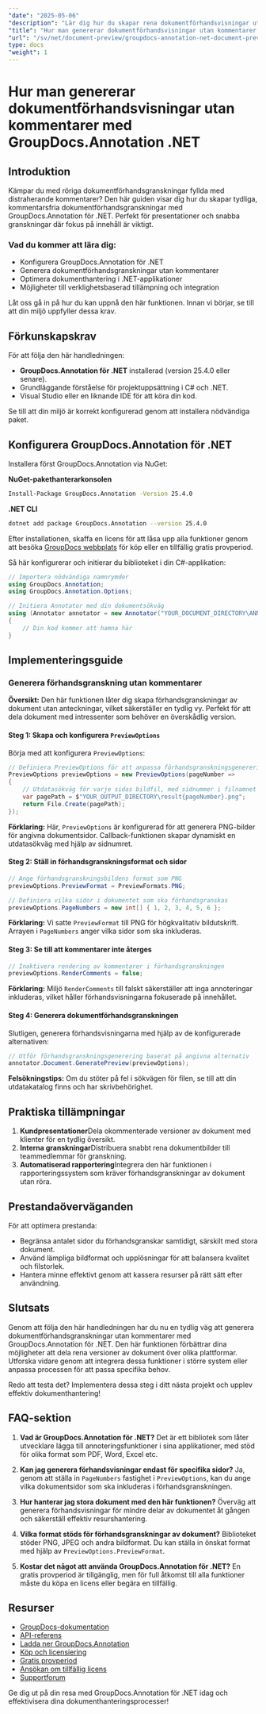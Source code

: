 ```yaml
---
"date": "2025-05-06"
"description": "Lär dig hur du skapar rena dokumentförhandsvisningar utan kommentarer med GroupDocs.Annotation för .NET. Följ den här guiden för att förbättra dina dokumentpresentations- och granskningsprocesser."
"title": "Hur man genererar dokumentförhandsvisningar utan kommentarer med GroupDocs.Annotation .NET"
"url": "/sv/net/document-preview/groupdocs-annotation-net-document-preview-no-comments/"
type: docs
"weight": 1
---
```


# Hur man genererar dokumentförhandsvisningar utan kommentarer med GroupDocs.Annotation .NET

## Introduktion

Kämpar du med röriga dokumentförhandsgranskningar fyllda med distraherande kommentarer? Den här guiden visar dig hur du skapar tydliga, kommentarsfria dokumentförhandsgranskningar med GroupDocs.Annotation för .NET. Perfekt för presentationer och snabba granskningar där fokus på innehåll är viktigt.

### Vad du kommer att lära dig:
- Konfigurera GroupDocs.Annotation för .NET
- Generera dokumentförhandsgranskningar utan kommentarer
- Optimera dokumenthantering i .NET-applikationer
- Möjligheter till verklighetsbaserad tillämpning och integration

Låt oss gå in på hur du kan uppnå den här funktionen. Innan vi börjar, se till att din miljö uppfyller dessa krav.

## Förkunskapskrav

För att följa den här handledningen:
- **GroupDocs.Annotation för .NET** installerad (version 25.4.0 eller senare).
- Grundläggande förståelse för projektuppsättning i C# och .NET.
- Visual Studio eller en liknande IDE för att köra din kod.

Se till att din miljö är korrekt konfigurerad genom att installera nödvändiga paket.

## Konfigurera GroupDocs.Annotation för .NET

Installera först GroupDocs.Annotation via NuGet:

**NuGet-pakethanterarkonsolen**
```bash
Install-Package GroupDocs.Annotation -Version 25.4.0
```

**.NET CLI**
```bash
dotnet add package GroupDocs.Annotation --version 25.4.0
```

Efter installationen, skaffa en licens för att låsa upp alla funktioner genom att besöka [GroupDocs webbplats](https://purchase.groupdocs.com/buy) för köp eller en tillfällig gratis provperiod.

Så här konfigurerar och initierar du biblioteket i din C#-applikation:

```csharp
// Importera nödvändiga namnrymder
using GroupDocs.Annotation;
using GroupDocs.Annotation.Options;

// Initiera Annotator med din dokumentsökväg
using (Annotator annotator = new Annotator("YOUR_DOCUMENT_DIRECTORY\ANNOTATED_DOCX"))
{
    // Din kod kommer att hamna här
}
```

## Implementeringsguide

### Generera förhandsgranskning utan kommentarer

**Översikt:**
Den här funktionen låter dig skapa förhandsgranskningar av dokument utan anteckningar, vilket säkerställer en tydlig vy. Perfekt för att dela dokument med intressenter som behöver en överskådlig version.

#### Steg 1: Skapa och konfigurera `PreviewOptions`
Börja med att konfigurera `PreviewOptions`:

```csharp
// Definiera PreviewOptions för att anpassa förhandsgranskningsgenerering
PreviewOptions previewOptions = new PreviewOptions(pageNumber =>
{
    // Utdatasökväg för varje sidas bildfil, med sidnummer i filnamnet
    var pagePath = $"YOUR_OUTPUT_DIRECTORY\result{pageNumber}.png";
    return File.Create(pagePath);
});
```
**Förklaring:** Här, `PreviewOptions` är konfigurerad för att generera PNG-bilder för angivna dokumentsidor. Callback-funktionen skapar dynamiskt en utdatasökväg med hjälp av sidnumret.

#### Steg 2: Ställ in förhandsgranskningsformat och sidor

```csharp
// Ange förhandsgranskningsbildens format som PNG
previewOptions.PreviewFormat = PreviewFormats.PNG;

// Definiera vilka sidor i dokumentet som ska förhandsgranskas
previewOptions.PageNumbers = new int[] { 1, 2, 3, 4, 5, 6 };
```
**Förklaring:** Vi satte `PreviewFormat` till PNG för högkvalitativ bildutskrift. Arrayen i `PageNumbers` anger vilka sidor som ska inkluderas.

#### Steg 3: Se till att kommentarer inte återges

```csharp
// Inaktivera rendering av kommentarer i förhandsgranskningen
previewOptions.RenderComments = false;
```
**Förklaring:** Miljö `RenderComments` till falskt säkerställer att inga annoteringar inkluderas, vilket håller förhandsvisningarna fokuserade på innehållet.

#### Steg 4: Generera dokumentförhandsgranskningen

Slutligen, generera förhandsvisningarna med hjälp av de konfigurerade alternativen:

```csharp
// Utför förhandsgranskningsgenerering baserat på angivna alternativ
annotator.Document.GeneratePreview(previewOptions);
```
**Felsökningstips:** Om du stöter på fel i sökvägen för filen, se till att din utdatakatalog finns och har skrivbehörighet.

## Praktiska tillämpningar

1. **Kundpresentationer**Dela okommenterade versioner av dokument med klienter för en tydlig översikt.
2. **Interna granskningar**Distribuera snabbt rena dokumentbilder till teammedlemmar för granskning.
3. **Automatiserad rapportering**Integrera den här funktionen i rapporteringssystem som kräver förhandsgranskningar av dokument utan röra.

## Prestandaöverväganden

För att optimera prestanda:
- Begränsa antalet sidor du förhandsgranskar samtidigt, särskilt med stora dokument.
- Använd lämpliga bildformat och upplösningar för att balansera kvalitet och filstorlek.
- Hantera minne effektivt genom att kassera resurser på rätt sätt efter användning.

## Slutsats

Genom att följa den här handledningen har du nu en tydlig väg att generera dokumentförhandsgranskningar utan kommentarer med GroupDocs.Annotation för .NET. Den här funktionen förbättrar dina möjligheter att dela rena versioner av dokument över olika plattformar. Utforska vidare genom att integrera dessa funktioner i större system eller anpassa processen för att passa specifika behov.

Redo att testa det? Implementera dessa steg i ditt nästa projekt och upplev effektiv dokumenthantering!

## FAQ-sektion

1. **Vad är GroupDocs.Annotation för .NET?** 
   Det är ett bibliotek som låter utvecklare lägga till annoteringsfunktioner i sina applikationer, med stöd för olika format som PDF, Word, Excel etc.

2. **Kan jag generera förhandsvisningar endast för specifika sidor?**
   Ja, genom att ställa in `PageNumbers` fastighet i `PreviewOptions`, kan du ange vilka dokumentsidor som ska inkluderas i förhandsgranskningen.

3. **Hur hanterar jag stora dokument med den här funktionen?**
   Överväg att generera förhandsvisningar för mindre delar av dokumentet åt gången och säkerställ effektiv resurshantering.

4. **Vilka format stöds för förhandsgranskningar av dokument?**
   Biblioteket stöder PNG, JPEG och andra bildformat. Du kan ställa in önskat format med hjälp av `PreviewOptions.PreviewFormat`.

5. **Kostar det något att använda GroupDocs.Annotation för .NET?**
   En gratis provperiod är tillgänglig, men för full åtkomst till alla funktioner måste du köpa en licens eller begära en tillfällig.

## Resurser
- [GroupDocs-dokumentation](https://docs.groupdocs.com/annotation/net/)
- [API-referens](https://reference.groupdocs.com/annotation/net/)
- [Ladda ner GroupDocs.Annotation](https://releases.groupdocs.com/annotation/net/)
- [Köp och licensiering](https://purchase.groupdocs.com/buy)
- [Gratis provperiod](https://releases.groupdocs.com/annotation/net/)
- [Ansökan om tillfällig licens](https://purchase.groupdocs.com/temporary-license/)
- [Supportforum](https://forum.groupdocs.com/c/annotation/) 

Ge dig ut på din resa med GroupDocs.Annotation för .NET idag och effektivisera dina dokumenthanteringsprocesser!
